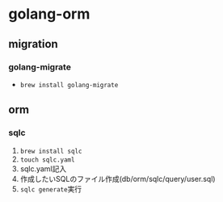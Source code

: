 # golang-orm

## migration
### golang-migrate
- `brew install golang-migrate`


## orm
### sqlc
1. `brew install sqlc`
2. `touch sqlc.yaml`
3. sqlc.yaml記入
4. 作成したいSQLのファイル作成(db/orm/sqlc/query/user.sql)
5. `sqlc generate`実行
